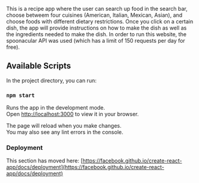 This is a recipe app where the user can search up food in the search bar, choose betweem four cuisines (American, Italian, Mexican, Asian), and choose foods with different dietary restrictions. Once you click on a certain dish, the app will provide instructions on how to make the dish as well as the ingredients needed to make the dish. In order to run this website, the spoonacular API was used (which has a limit of 150 requests per day for free).

## Available Scripts

In the project directory, you can run:

### `npm start`

Runs the app in the development mode.\
Open [http://localhost:3000](http://localhost:3000) to view it in your browser.

The page will reload when you make changes.\
You may also see any lint errors in the console.

### Deployment

This section has moved here: [https://facebook.github.io/create-react-app/docs/deployment](https://facebook.github.io/create-react-app/docs/deployment)


